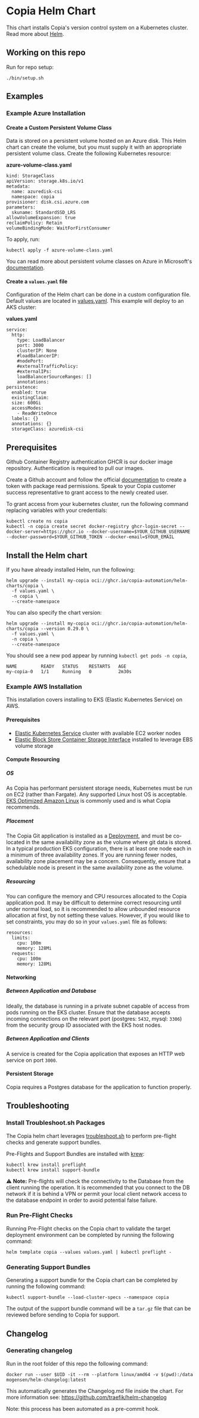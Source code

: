 # Copia Helm Chart

This chart installs Copia's version control system on a Kubernetes cluster. Read more about [Helm](https://helm.sh/).

## Working on this repo

Run for repo setup:

```
./bin/setup.sh
```

## Examples

### Example Azure Installation

#### Create a Custom Persistent Volume Class

Data is stored on a persistent volume hosted on an Azure disk. This Helm chart can create the volume, but you must supply it with an appropriate persistent volume class. Create the following Kubernetes resource:

**azure-volume-class.yaml**

```
kind: StorageClass
apiVersion: storage.k8s.io/v1
metadata:
  name: azuredisk-csi
  namespace: copia
provisioner: disk.csi.azure.com
parameters:
  skuname: StandardSSD_LRS
allowVolumeExpansion: true
reclaimPolicy: Retain
volumeBindingMode: WaitForFirstConsumer
```

To apply, run:

```
kubectl apply -f azure-volume-class.yaml
```

You can read more about persistent volume classes on Azure in Microsoft's [documentation](https://docs.microsoft.com/en-us/azure/aks/azure-disk-csi#dynamically-create-azure-disk-pvs-by-using-the-built-in-storage-classes).

#### Create a `values.yaml` file

Configuration of the Helm chart can be done in a custom configuration file. Default values are located in [values.yaml](./values.yaml). This example will deploy to an AKS cluster:

**values.yaml**

```
service:
  http:
    type: LoadBalancer
    port: 3000
    clusterIP: None
    #loadBalancerIP:
    #nodePort:
    #externalTrafficPolicy:
    #externalIPs:
    loadBalancerSourceRanges: []
    annotations:
persistence:
  enabled: true
  existingClaim:
  size: 600Gi
  accessModes:
    - ReadWriteOnce
  labels: {}
  annotations: {}
  storageClass: azuredisk-csi
```

## Prerequisites

Github Container Registry authentication
GHCR is our docker image repository. Authentication is required to pull our images.

Create a Github account and follow the official [documentation](https://docs.github.com/en/authentication/keeping-your-account-and-data-secure/managing-your-personal-access-tokens) to create a token with package read permissions. Speak to your Copia customer success representative to grant access to the newly created user.

To grant access from your kubernetes cluster, run the following command replacing variables with your credentials:

```
kubectl create ns copia
kubectl -n copia create secret docker-registry ghcr-login-secret --docker-server=https://ghcr.io --docker-username=$YOUR_GITHUB_USERNAME --docker-password=$YOUR_GITHUB_TOKEN --docker-email=$YOUR_EMAIL
```

## Install the Helm chart

If you have already installed Helm, run the following:

```
helm upgrade --install my-copia oci://ghcr.io/copia-automation/helm-charts/copia \
  -f values.yaml \
  -n copia \
  --create-namespace
```

You can also specify the chart version:

```
helm upgrade --install my-copia oci://ghcr.io/copia-automation/helm-charts/copia --version 0.29.0 \
  -f values.yaml \
  -n copia \
  --create-namespace
```

You should see a new pod appear by running `kubectl get pods -n copia`,

```
NAME         READY   STATUS    RESTARTS   AGE
my-copia-0   1/1     Running   0          2m30s
```

### Example AWS Installation

This installation covers installing to EKS (Elastic Kubernetes Service) on AWS.

#### Prerequisites

- [Elastic Kubernetes Service](https://aws.amazon.com/eks/) cluster with available EC2 worker nodes
- [Elastic Block Store Container Storage Interface](https://docs.aws.amazon.com/eks/latest/userguide/ebs-csi.html) installed to leverage EBS volume storage

#### Compute Resourcing

##### OS

As Copia has performant persistent storage needs, Kubernetes must be run on EC2 (rather than Fargate). Any supported Linux host OS is
acceptable. [EKS Optimized Amazon Linux](https://docs.aws.amazon.com/eks/latest/userguide/eks-optimized-ami.html) is commonly used
and is what Copia recommends.

##### Placement

The Copia Git application is installed as a [Deployment](https://kubernetes.io/docs/concepts/workloads/controllers/deployment/), and
must be co-located in the same availability zone as the volume where git data is stored. In a typical production EKS configuration, there is at least one node each in a minimum of three availability zones. If you are running fewer nodes, availability zone placement may be a concern. Consequently, ensure that a schedulable node is present in the same availability zone as the volume.

##### Resourcing

You can configure the memory and CPU resources allocated to the Copia application pod. It may be difficult to determine correct resourcing until under normal load, so it is recommended to allow unbounded resource allocation at first, by not setting these values. However, if you would like to set constraints, you may do so in your `values.yaml` file as follows:

```
resources:
  limits:
    cpu: 100m
    memory: 128Mi
  requests:
    cpu: 100m
    memory: 128Mi
```

#### Networking

##### Between Application and Database

Ideally, the database is running in a private subnet capable of access from pods running on the EKS cluster. Ensure that the database accepts incoming connections on the relevant port (postgres: `5432`, mysql: `3306`) from the security group ID associated with the EKS host nodes.

##### Between Application and Clients

A service is created for the Copia application that exposes an HTTP web service on port `3000`.

#### Persistent Storage

Copia requires a Postgres database for the application to function properly.

## Troubleshooting

### Install Troubleshoot.sh Packages

The Copia helm chart leverages [troubleshoot.sh](https://troubleshoot.sh/) to perform pre-flight checks and generate support bundles.

Pre-Flights and Support Bundles are installed with [krew](https://krew.sigs.k8s.io/docs/user-guide/setup/install/):

```
kubectl krew install preflight
kubectl krew install support-bundle
```

:warning: **Note:** Pre-flights will check the connectivity to the Database from the client running the operation.
It is recommended that you connect to the DB network if it is behind a VPN or permit your local client network access
to the database endpoint in order to avoid potential false failure.

### Run Pre-Flight Checks

Running Pre-Flight checks on the Copia chart to validate the target deployment environment can be completed by running
the following command:

`helm template copia --values values.yaml | kubectl preflight -`

### Generating Support Bundles

Generating a support bundle for the Copia chart can be completed by running the following command:

`kubectl support-bundle --load-cluster-specs --namespace copia`

The output of the support bundle command will be a `tar.gz` file that can be reviewed before sending to Copia for support.

## Changelog

### Generating changelog

Run in the root folder of this repo the following command:

`docker run --user $UID -it --rm --platform linux/amd64 -v $(pwd):/data mogensen/helm-changelog:latest`

This automatically generates the Changelog.md file inside the chart.
For more information see: https://github.com/traefik/helm-changelog

Note: this process has been automated as a pre-commit hook.
